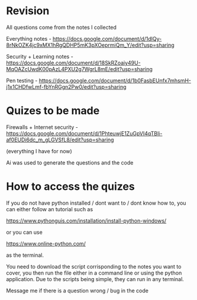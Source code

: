 # Revision

All questions come from the notes I collected

Everything notes - https://docs.google.com/document/d/1dlQy-8rNkOZK4jc9xMX1hRgQDHP5mK3pXOeprmiQm_Y/edit?usp=sharing

Security + Learning notes - https://docs.google.com/document/d/18SkRZoaiy49U-MqOAZcUwdK00pAzL4PXU2g7WgrL8mE/edit?usp=sharing

Pen testing - https://docs.google.com/document/d/1b0FasbEUnfx7mhsmH-j1x1CHDfwLmf-fbYnRGgn2Pw0/edit?usp=sharing

# Quizes to be made


Firewalls + Internet security - https://docs.google.com/document/d/1PhteuwjE1ZuGpVI4qTBli-af0EUDi6dc_m_gLGVSfL8/edit?usp=sharing

(everything I have for now)

Ai was used to generate the questions and the code

# How to access the quizes

If you do not have python installed / dont want to / dont know how to, you can either follow an tutorial such as 

https://www.pythonguis.com/installation/install-python-windows/

or you can use

https://www.online-python.com/

as the terminal.

You need to download the script corrisponding to the notes you want to cover, you then run the file either in a command line or using the python application. Due to the scripts being simple, they can run in any terminal. 

Message me if there is a question wrong / bug in the code

